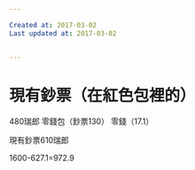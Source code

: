 ```yaml
---

Created at: 2017-03-02
Last updated at: 2017-03-02


---
```


# 現有鈔票（在紅色包裡的）


480瑞郎
零錢包（鈔票130）
零錢（17.1）

現有鈔票610瑞郎

1600-627.1=972.9

